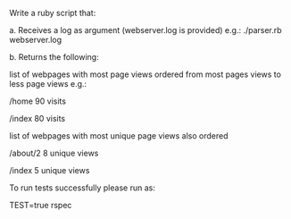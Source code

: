 Write a ruby script that:

a. Receives a log as argument (webserver.log is provided) e.g.:
./parser.rb webserver.log

b. Returns the following:

list of webpages with most page views ordered from most pages views to
less page views e.g.:

/home 90 visits

/index 80 visits

list of webpages with most unique page views also ordered

/about/2 8 unique views

/index 5 unique views

To run tests successfully please run as:

TEST=true rspec
